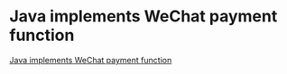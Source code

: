 # Java implements WeChat payment function
[Java implements WeChat payment function](https://aiwithcloud.com/2022/09/16/java_implements_wechat_payment_function/)